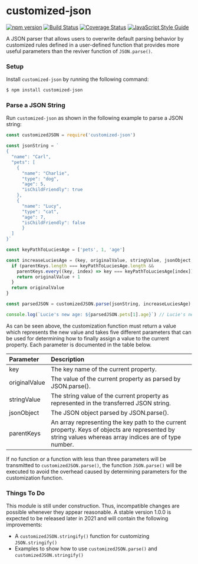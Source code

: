 # customized-json

 [![npm version](https://badge.fury.io/js/customized-json.svg)](https://badge.fury.io/js/customized-json)
 [![Build Status](https://travis-ci.com/SebastianG77/customized-json.svg?branch=master)](https://travis-ci.com/SebastianG77/customized-json)
 [![Coverage Status](https://coveralls.io/repos/github/SebastianG77/customized-json/badge.svg?branch=master)](https://coveralls.io/github/SebastianG77/customized-json?branch=master)
 [![JavaScript Style Guide](https://img.shields.io/badge/code_style-standard-brightgreen.svg)](https://standardjs.com)

 A JSON parser that allows users to overwrite default parsing behavior by customized rules defined in a user-defined function that provides more useful parameters than the reviver function of `JSON.parse()`.

### Setup

Install `customized-json` by running the following command:

```bash
$ npm install customized-json
```

### Parse a JSON String

Run `customized-json` as shown in the following example to parse a JSON string:

```javascript
const customizedJSON = require('customized-json')

const jsonString = `
{
  "name": "Carl",
  "pets": [
    {
      "name": "Charlie",
      "type": "dog",
      "age": 5,
      "isChildFriendly": true
    },
    {
      "name": "Lucy",
      "type": "cat",
      "age": 7,
      "isChildFriendly": false
      }
  ]
}`

const keyPathToLuciesAge = ['pets', 1, 'age']

const increaseLuciesAge = (key, originalValue, stringValue, jsonObject, parentKeys) => {
  if (parentKeys.length === keyPathToLuciesAge.length &&
    parentKeys.every((key, index) => key === keyPathToLuciesAge[index])) {
    return originalValue + 1
  }
  return originalValue
}

const parsedJSON = customizedJSON.parse(jsonString, increaseLuciesAge)

console.log(`Lucie's new age: ${parsedJSON.pets[1].age}`) // Lucie's new age: 8
```

As can be seen above, the customization function must return a value which represents the new value and takes five different parameters that can be used for determining how to finally assign a value to the current property. Each parameter is documented in the table below.

|Parameter|Description|
|:--|:--|
|key|The key name of the current property.
|originalValue|The value of the current property as parsed by JSON.parse().
|stringValue|The string value of the current property as represented in the transferred JSON string.
|jsonObject|The JSON object parsed by JSON.parse(). 
|parentKeys|An array representing the key path to the current property. Keys of objects are represented by string values whereas array indices are of type number.

If no function or a function with less than three parameters will be transmitted to `customizedJSON.parse()`, the function `JSON.parse()` will be executed to avoid the overhead caused by determining parameters for the customization function.

### Things To Do
This module is still under construction. Thus, incompatible changes are possible whenever they appear reasonable. A stable version 1.0.0 is expected to be released later in 2021 and will contain the following improvements:

- A `customizedJSON.stringify()` function for customizing `JSON.stringify()`
- Examples to show how to use `customizedJSON.parse()` and `customizedJSON.stringify()`
